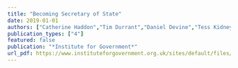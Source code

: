 ```yaml
---
title: "Becoming Secretary of State"
date: 2019-01-01
authors: ["Catherine Haddon","Tim Durrant","Daniel Devine","Tess Kidney-Bishop"]
publication_types: ["4"]
featured: false
publication: "*Institute for Government*"
url_pdf: https://www.instituteforgovernment.org.uk/sites/default/files/publications/becoming-secretary-of-state-final.pdf
---
```


